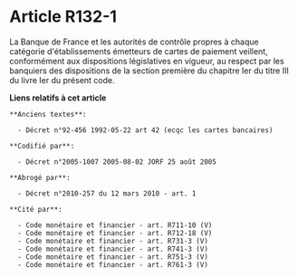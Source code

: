 # Article R132-1

La Banque de France et les autorités de contrôle propres à chaque catégorie d'établissements émetteurs de cartes de paiement
veillent, conformément aux dispositions législatives en vigueur, au respect par les banquiers des dispositions de la section
première du chapitre Ier du titre III du livre Ier du présent code.

**Liens relatifs à cet article**

	**Anciens textes**:

	  - Décret n°92-456 1992-05-22 art 42 (ecqc les cartes bancaires)

	**Codifié par**:

	  - Décret n°2005-1007 2005-08-02 JORF 25 août 2005

	**Abrogé par**:

	  - Décret n°2010-257 du 12 mars 2010 - art. 1

	**Cité par**:

	  - Code monétaire et financier - art. R711-10 (V)
	  - Code monétaire et financier - art. R712-18 (V)
	  - Code monétaire et financier - art. R731-3 (V)
	  - Code monétaire et financier - art. R741-3 (V)
	  - Code monétaire et financier - art. R751-3 (V)
	  - Code monétaire et financier - art. R761-3 (V)
